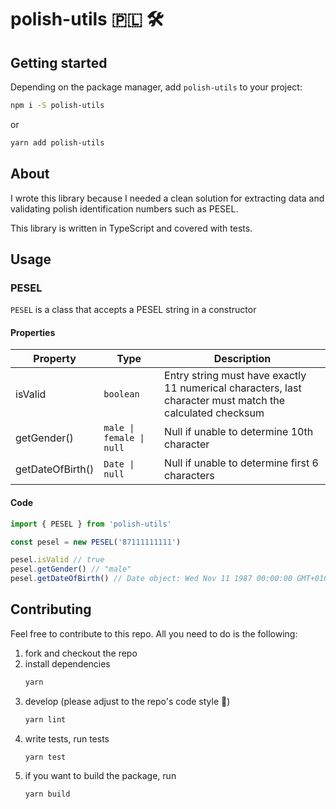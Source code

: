 # polish-utils 🇵🇱 🛠

## Getting started

Depending on the package manager, add `polish-utils` to your project: 

```bash
npm i -S polish-utils
```

or

```bash
yarn add polish-utils
```

## About

I wrote this library because I needed a clean solution for extracting data and validating polish identification numbers such as PESEL.

This library is written in TypeScript and covered with tests.

## Usage

### PESEL

`PESEL` is a class that accepts a PESEL string in a constructor

#### Properties

| Property         | Type                                        | Description                                                                                               |
|------------------|---------------------------------------------|-----------------------------------------------------------------------------------------------------------|
| isValid          | `boolean`                                   | Entry string must have exactly 11 numerical characters, last character must match the calculated checksum |
| getGender()      | <code>male &#124; female &#124; null</code> | Null if unable to determine 10th character                                                                |
| getDateOfBirth() | <code>Date &#124; null</code>               | Null if unable to determine first 6 characters                                                            |


#### Code

```ts
import { PESEL } from 'polish-utils'

const pesel = new PESEL('87111111111')

pesel.isValid // true
pesel.getGender() // "male"
pesel.getDateOfBirth() // Date object: Wed Nov 11 1987 00:00:00 GMT+0100 (Central European Standard Time)
```

## Contributing

Feel free to contribute to this repo. All you need to do is the following:

1. fork and checkout the repo
1. install dependencies
    ```bash
   yarn
    ```
1. develop (please adjust to the repo's code style 🙏)
    ```bash
   yarn lint 
   ```
1. write tests, run tests
    ```bash
   yarn test 
   ```
1. if you want to build the package, run
    ```bash
   yarn build 
   ```